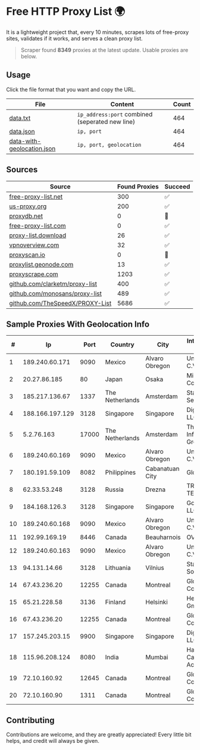 
# Free HTTP Proxy List 🌍

It is a lightweight project that, every 10 minutes, scrapes lots of free-proxy sites, validates if it works, and serves a clean proxy list.


> Scraper found **8349** proxies at the latest update. Usable proxies are below.

## Usage

Click the file format that you want and copy the URL.


|File|Content|Count|
|----|-------|-----|
|[data.txt](https://raw.githubusercontent.com/themiralay/Proxy-List-World/master/data.txt)|`ip_address:port` combined (seperated new line)|464|
|[data.json](https://raw.githubusercontent.com/themiralay/Proxy-List-World/master/data.json)|`ip, port`|464|
|[data-with-geolocation.json](https://raw.githubusercontent.com/themiralay/Proxy-List-World/master/data-with-geolocation.json)|`ip, port, geolocation`|464|

## Sources

|Source|Found Proxies|Succeed|
|------|-------------|-------|
|[free-proxy-list.net](https://free-proxy-list.net)|300|✅|
|[us-proxy.org](https://www.us-proxy.org)|200|✅|
|[proxydb.net](http://proxydb.net)|0|🚫|
|[free-proxy-list.com](https://free-proxy-list.com/?page=&port=&type%5B%5D=http&type%5B%5D=https&up_time=0&search=Search)|0|✅|
|[proxy-list.download](https://www.proxy-list.download/HTTP)|26|✅|
|[vpnoverview.com](https://vpnoverview.com/privacy/anonymous-browsing/free-proxy-servers)|32|✅|
|[proxyscan.io](https://www.proxyscan.io)|0|🚫|
|[proxylist.geonode.com](https://proxylist.geonode.com/api/proxy-list?limit=300&page=1&sort_by=lastChecked&sort_type=desc&protocols=http,https)|13|✅|
|[proxyscrape.com](https://api.proxyscrape.com/v2/?request=displayproxies&protocol=http&timeout=10000&country=all&ssl=all&anonymity=all)|1203|✅|
|[github.com/clarketm/proxy-list](https://raw.githubusercontent.com/clarketm/proxy-list/master/proxy-list-raw.txt)|400|✅|
|[github.com/monosans/proxy-list](https://raw.githubusercontent.com/monosans/proxy-list/main/proxies/http.txt)|489|✅|
|[github.com/TheSpeedX/PROXY-List](https://raw.githubusercontent.com/TheSpeedX/PROXY-List/master/http.txt)|5686|✅|


## Sample Proxies With Geolocation Info

|#|Ip|Port|Country|City|Internet Service Provider|
|-|--|----|-------|----|-------------------------|
|1|189.240.60.171|9090|Mexico|Alvaro Obregon|Uninet S.A. de C.V.|
|2|20.27.86.185|80|Japan|Osaka|Microsoft Corporation|
|3|185.217.136.67|1337|The Netherlands|Amsterdam|Stallion Network Services Limited|
|4|188.166.197.129|3128|Singapore|Singapore|DigitalOcean, LLC|
|5|5.2.76.163|17000|The Netherlands|Amsterdam|The Infrastructure Group B.V.|
|6|189.240.60.169|9090|Mexico|Alvaro Obregon|Uninet S.A. de C.V.|
|7|180.191.59.109|8082|Philippines|Cabanatuan City|Globe Telecom|
|8|62.33.53.248|3128|Russia|Drezna|TRANS-TELECOM|
|9|184.168.126.3|3128|Singapore|Singapore|GoDaddy.com, LLC|
|10|189.240.60.168|9090|Mexico|Alvaro Obregon|Uninet S.A. de C.V.|
|11|192.99.169.19|8446|Canada|Beauharnois|OVH SAS|
|12|189.240.60.163|9090|Mexico|Alvaro Obregon|Uninet S.A. de C.V.|
|13|94.131.14.66|3128|Lithuania|Vilnius|Stark Industries Solutions LTD|
|14|67.43.236.20|12255|Canada|Montreal|GloboTech Communications|
|15|65.21.228.58|3136|Finland|Helsinki|Hetzner Online GmbH|
|16|67.43.236.20|12255|Canada|Montreal|GloboTech Communications|
|17|157.245.203.15|9900|Singapore|Singapore|DigitalOcean, LLC|
|18|115.96.208.124|8080|India|Mumbai|Hathway IP over Cable Internet Access|
|19|72.10.160.92|12645|Canada|Montreal|GloboTech Communications|
|20|72.10.160.90|1311|Canada|Montreal|GloboTech Communications|



## Contributing

Contributions are welcome, and they are greatly appreciated! Every
little bit helps, and credit will always be given.

